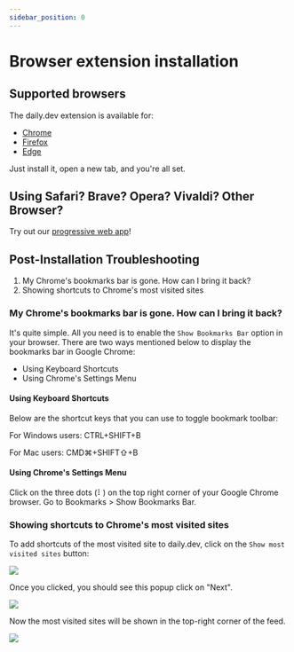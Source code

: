 ```yaml
---
sidebar_position: 0
---
```


# Browser extension installation

## Supported browsers

The daily.dev extension is available for:

- [Chrome](https://chrome.google.com/webstore/detail/dailydev-the-homepage-dev/jlmpjdjjbgclbocgajdjefcidcncaied?hl=en)
- [Firefox](https://addons.mozilla.org/en-US/firefox/addon/daily/)
- [Edge](https://microsoftedge.microsoft.com/addons/detail/dailydev-the-homepage-/cbdhgldgiancdheindpekpcbkccpjaeb?hl=en-GB)

Just install it, open a new tab, and you're all set.

## Using Safari? Brave? Opera? Vivaldi? Other Browser?

Try out our [progressive web app](/getting-started/pwa.md)! 

## Post-Installation Troubleshooting

1. My Chrome's bookmarks bar is gone. How can I bring it back?
2. Showing shortcuts to Chrome's most visited sites

### My Chrome's bookmarks bar is gone. How can I bring it back?

It's quite simple. All you need is to enable the `Show Bookmarks Bar` option in your browser. There are two ways mentioned below to display the bookmarks bar in Google Chrome:

* Using Keyboard Shortcuts
* Using Chrome's Settings Menu

#### Using Keyboard Shortcuts

Below are the shortcut keys that you can use to toggle bookmark toolbar:

For Windows users: CTRL+SHIFT+B

For Mac users: CMD⌘+SHIFT⇧+B

#### Using Chrome's Settings Menu

Click on the three dots (⠇) on the top right corner of your Google Chrome browser. Go to Bookmarks > Show Bookmarks Bar.

### Showing shortcuts to Chrome's most visited sites

To add shortcuts of the most visited site to daily.dev, click on the `Show most visited sites` button:

![](https://daily-now-res.cloudinary.com/image/upload/v1636448767/docs/mostrecent1.jpg)

Once you clicked, you should see this popup click on "Next". 

![](https://daily-now-res.cloudinary.com/image/upload/v1636449553/docs/newmostrecent2.jpg)

Now the most visited sites will be shown in the top-right corner of the feed.

![](https://daily-now-res.cloudinary.com/image/upload/v1636449715/docs/newmostrecent3.jpg)

